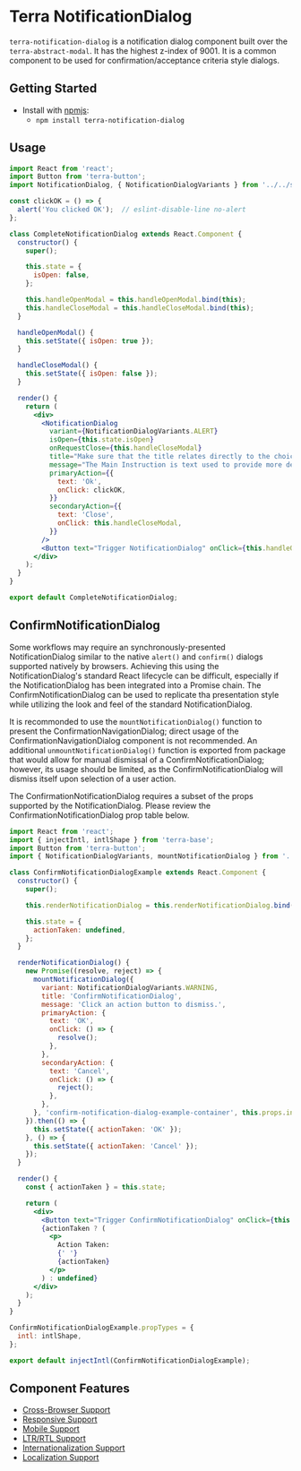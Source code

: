# Terra NotificationDialog

`terra-notification-dialog` is a notification dialog component built over the `terra-abstract-modal`. It has the highest z-index of 9001. It is a common component to be used for confirmation/acceptance criteria style dialogs. 

## Getting Started

- Install with [npmjs](https://www.npmjs.com):
  - `npm install terra-notification-dialog`

## Usage

```jsx
import React from 'react';
import Button from 'terra-button';
import NotificationDialog, { NotificationDialogVariants } from '../../src/NotificationDialog';

const clickOK = () => {
  alert('You clicked OK');  // eslint-disable-line no-alert
};

class CompleteNotificationDialog extends React.Component {
  constructor() {
    super();

    this.state = {
      isOpen: false,
    };

    this.handleOpenModal = this.handleOpenModal.bind(this);
    this.handleCloseModal = this.handleCloseModal.bind(this);
  }

  handleOpenModal() {
    this.setState({ isOpen: true });
  }

  handleCloseModal() {
    this.setState({ isOpen: false });
  }

  render() {
    return (
      <div>
        <NotificationDialog
          variant={NotificationDialogVariants.ALERT}
          isOpen={this.state.isOpen}
          onRequestClose={this.handleCloseModal}
          title="Make sure that the title relates directly to the choices."
          message="The Main Instruction is text used to provide more detail or define terminology. Don’t repeat the title verbatim."
          primaryAction={{
            text: 'Ok',
            onClick: clickOK,
          }}
          secondaryAction={{
            text: 'Close',
            onClick: this.handleCloseModal,
          }}
        />
        <Button text="Trigger NotificationDialog" onClick={this.handleOpenModal} />
      </div>
    );
  }
}

export default CompleteNotificationDialog;
```

## ConfirmNotificationDialog

Some workflows may require an synchronously-presented NotificationDialog similar to the native `alert()` and `confirm()` dialogs supported natively by browsers. Achieving this using the NotificationDialog's standard React lifecycle can be difficult, especially if the NotificationDialog has been integrated into a Promise chain. The ConfirmNotificationDialog can be used to replicate tha presentation style while utilizing the look and feel of the standard NotificationDialog.

It is recommonded to use the `mountNotificationDialog()` function to present the ConfirmationNavigationDialog; direct usage of the ConfirmationNavigationDialog component is not recommended. An additional `unmountNotificationDialog()` function is exported from package that would allow for manual dismissal of a ConfirmNotificationDialog; however, its usage should be limited, as the ConfirmNotificationDialog will dismiss itself upon selection of a user action.

The ConfirmationNotificationDialog requires a subset of the props supported by the NotificationDialog. Please review the ConfirmationNotificationDialog prop table below.

```jsx
import React from 'react';
import { injectIntl, intlShape } from 'terra-base';
import Button from 'terra-button';
import { NotificationDialogVariants, mountNotificationDialog } from '../../../ConfirmNotificationDialog';

class ConfirmNotificationDialogExample extends React.Component {
  constructor() {
    super();

    this.renderNotificationDialog = this.renderNotificationDialog.bind(this);

    this.state = {
      actionTaken: undefined,
    };
  }

  renderNotificationDialog() {
    new Promise((resolve, reject) => {
      mountNotificationDialog({
        variant: NotificationDialogVariants.WARNING,
        title: 'ConfirmNotificationDialog',
        message: 'Click an action button to dismiss.',
        primaryAction: {
          text: 'OK',
          onClick: () => {
            resolve();
          },
        },
        secondaryAction: {
          text: 'Cancel',
          onClick: () => {
            reject();
          },
        },
      }, 'confirm-notification-dialog-example-container', this.props.intl.locale);
    }).then(() => {
      this.setState({ actionTaken: 'OK' });
    }, () => {
      this.setState({ actionTaken: 'Cancel' });
    });
  }

  render() {
    const { actionTaken } = this.state;

    return (
      <div>
        <Button text="Trigger ConfirmNotificationDialog" onClick={this.renderNotificationDialog} />
        {actionTaken ? (
          <p>
            Action Taken:
            {' '}
            {actionTaken}
          </p>
        ) : undefined}
      </div>
    );
  }
}

ConfirmNotificationDialogExample.propTypes = {
  intl: intlShape,
};

export default injectIntl(ConfirmNotificationDialogExample);
```

## Component Features


 * [Cross-Browser Support](https://github.com/cerner/terra-core/wiki/Component-Features#cross-browser-support)
 * [Responsive Support](https://github.com/cerner/terra-core/wiki/Component-Features#responsive-support)
 * [Mobile Support](https://github.com/cerner/terra-core/wiki/Component-Features#mobile-support)
 * [LTR/RTL Support](https://github.com/cerner/terra-core/wiki/Component-Features#ltr--rtl-support)
 * [Internationalization Support](https://github.com/cerner/terra-core/wiki/Component-Features#internationalization-i18n-support)
 * [Localization Support](https://github.com/cerner/terra-core/wiki/Component-Features#localization-support)
